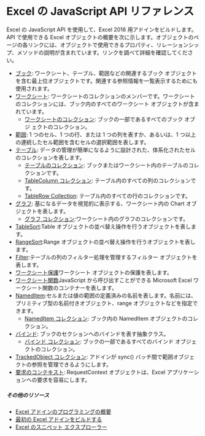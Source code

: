 # <a name="excel-javascript-api-reference"></a>Excel の JavaScript API リファレンス

Excel の JavaScript API を使用して、Excel 2016 用アドインをビルドします。API で使用できる Excel オブジェクトの概要を次に示します。オブジェクトのページの各リンクには、オブジェクトで使用できるプロパティ、リレーションシップ、メソッドの説明が含まれています。リンクを調べて詳細を確認してください。

* [ブック](../../reference/excel/workbook.md): ワークシート、テーブル、範囲などの関連するブック オブジェクトを含む最上位オブジェクトです。関連する参照情報を一覧表示するためにも使用されます。
* [ワークシート](../../reference/excel/worksheet.md): ワークシートのコレクションのメンバーです。ワークシートのコレクションには、ブック内のすべてのワークシート オブジェクトが含まれています。
    * [ワークシートのコレクション](../../reference/excel/worksheetcollection.md): ブックの一部であるすべてのブック オブジ ェクトのコレクション。
* [範囲](../../reference/excel/range.md): 1 つのセル、1 つの行、または 1 つの列を表すか、あるいは、1 つ以上の連続したセル範囲を含むセルの選択範囲を表します。
* [テーブル](../../reference/excel/table.md): データの管理が簡単になるように設計された、体系化されたセルのコレクションを表します。
    * [テーブルのコレクション](../../reference/excel/tablecollection.md): ブックまたはワークシート内のテーブルのコレクションです。
    * [TableColumn コレクション](../../reference/excel/tablecolumncollection.md): テーブル内のすべての列のコレクションです。
    * [TableRow Collection](../../reference/excel/tablerowcollection.md): テーブル内のすべての行のコレクションです。
* [グラフ](../../reference/excel/chart.md): 基になるデータを視覚的に表示する、ワークシート内の Chart オブジェクトを表します。
    * [グラフ コレクション](../../reference/excel/chartcollection.md):ワークシート内のグラフのコレクションです。
* [TableSort](../../reference/excel/tablesort.md):Table オブジェクトの並べ替え操作を行うオブジェクトを表します。
* [RangeSort](../../reference/excel/rangesort.md):Range オブジェクトの並べ替え操作を行うオブジェクトを表します。
* [Filter](../../reference/excel/filter.md):テーブルの列のフィルター処理を管理するフィルター オブジェクトを表します。
* [ワークシート保護](../../reference/excel/worksheetprotection.md)ワークシート オブジェクトの保護を表します。
* [ワークシート関数](../../reference/excel/functions.md)JavaScript から呼び出すことができる Microsoft Excel ワークシート関数のコンテナーを表します。
* [NamedItem](../../reference/excel/nameditem.md):セルまたは値の範囲の定義済みの名前を表します。名前には、プリミティブ型の名前付きオブジェクト、range オブジェクトなどを指定できます。
    * [NamedItem コレクション](../../reference/excel/nameditemcollection.md): ブック内の NamedItem オブジェクトのコレクション。
* [バインド](../../reference/excel/binding.md): ブックのセクションへのバインドを表す抽象クラス。
    * [バインド コレクション](../../reference/excel/bindingcollection.md): ブックの一部であるすべてのバインド オブジェクトのコレクション。
* [TrackedObject コレクション](../../reference/excel/trackedobjectscollection.md): アドインが sync() バッチ間で範囲オブジェクトの参照を管理できるようにします。
* [要求のコンテキスト](../../reference/excel/requestcontext.md): RequestContext オブジェクトは、Excel アプリケーションへの要求を容易にします。


##### <a name="additional-resources"></a>その他のリソース

*  [Excel アドインのプログラミングの概要](excel-add-ins-javascript-programming-overview.md)
*  [最初の Excel アドインをビルドする](build-your-first-excel-add-in.md)
*  [Excel のスニペット エクスプローラー](http://officesnippetexplorer.azurewebsites.net/#/snippets/excel)

